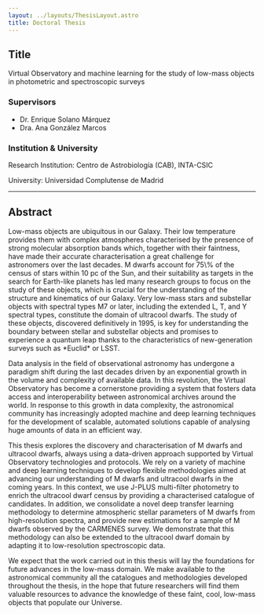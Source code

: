 ```yaml
---
layout: ../layouts/ThesisLayout.astro
title: Doctoral Thesis
---
```


<div class="rounded-2xl border border-skin-line/50 bg-skin-card px-5 pt-1 pb-5 sm:px-6 sm:pt-2 sm:pb-6 shadow-sm">
  <h2 class="text-xl sm:text-2xl font-semibold mb-3">Title</h2>
  <p class="text-lg sm:text-xl italic">
    Virtual Observatory and machine learning for the study of low-mass objects in photometric and spectroscopic surveys
  </p>


  <h3 class="text-lg font-semibold mb-2">Supervisors</h3>
  <ul class="list-disc pl-6 space-y-1">
    <li>Dr. Enrique Solano Márquez</li>
    <li>Dra. Ana González Marcos</li>
  </ul>

  <h3 class="text-lg font-semibold mb-2">Institution & University</h3>
  <p><span class="font-medium">Research Institution:</span> Centro de Astrobiología (CAB), INTA-CSIC</p>
  <p><span class="font-medium">University:</span> Universidad Complutense de Madrid</p>
</div>

---

## Abstract

<p class="whitespace-pre-wrap leading-relaxed">
Low-mass objects are ubiquitous in our Galaxy. Their low temperature provides them with complex atmospheres characterised by the presence of strong molecular absorption bands which, together with their faintness, have made their accurate characterisation a great challenge for astronomers over the last decades. M dwarfs account for 75\% of the census of stars within 10 pc of the Sun, and their suitability as targets in the search for Earth-like planets has led many research groups to focus on the study of these objects, which is crucial for the understanding of the structure and kinematics of our Galaxy. Very low-mass stars and substellar objects with spectral types M7 or later, including the extended L, T, and Y spectral types, constitute the domain of ultracool dwarfs. The study of these objects, discovered definitively in 1995, is key for understanding the boundary between stellar and substellar objects and promises to experience a quantum leap thanks to the characteristics of new-generation surveys such as *Euclid* or LSST.

Data analysis in the field of observational astronomy has undergone a paradigm shift during the last decades driven by an exponential growth in the volume and complexity of available data. In this revolution, the Virtual Observatory has become a cornerstone providing a system that fosters data access and interoperability between astronomical archives around the world. In response to this growth in data complexity, the astronomical community has increasingly adopted machine and deep learning techniques for the development of scalable, automated solutions capable of analysing huge amounts of data in an efficient way.

This thesis explores the discovery and characterisation of M dwarfs and ultracool dwarfs, always using a data-driven approach supported by Virtual Observatory technologies and protocols. We rely on a variety of machine and deep learning techniques to develop flexible methodologies aimed at advancing our understanding of M dwarfs and ultracool dwarfs in the coming years. In this context, we use J-PLUS multi-filter photometry to enrich the ultracool dwarf census by providing a characterised catalogue of candidates. In addition, we consolidate a novel deep transfer learning methodology to determine atmospheric stellar parameters of M dwarfs from high-resolution spectra, and provide new estimations for a sample of M dwarfs observed by the CARMENES survey. We demonstrate that this methodology can also be extended to the ultracool dwarf domain by adapting it to low-resolution spectroscopic data.

We expect that the work carried out in this thesis will lay the foundations for future advances in the low-mass domain. We make available to the astronomical community all the catalogues and methodologies developed throughout the thesis, in the hope that future researchers will find them valuable resources to advance the knowledge of these faint, cool, low-mass objects that populate our Universe.</p>
